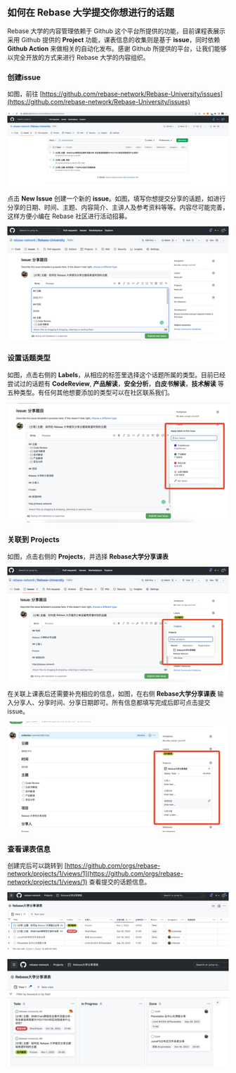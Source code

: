 ## 如何在 Rebase 大学提交你想进行的话题


Rebase 大学的内容管理依赖于 Github 这个平台所提供的功能，目前课程表展示采用 Github 提供的 **Project** 功能，课表信息的收集则是基于 **issue**，同时依赖 **Github Action** 来做相关的自动化发布。感谢 Github 所提供的平台，让我们能够以完全开放的方式来进行 Rebase 大学的内容组织。

### 创建issue
如图，前往 [https://github.com/rebase-network/Rebase-University/issues](https://github.com/rebase-network/Rebase-University/issues)  

![](assets/s1.png)

点击 **New Issue** 创建一个新的 **issue**。如图，填写你想提交分享的话题，如进行分享的日期、时间、主题、内容简介、主讲人及参考资料等等。内容尽可能完善，这样方便小编在 Rebase 社区进行活动招募。  

![](assets/s2.png)

### 设置话题类型
如图，点击右侧的 **Labels**，从相应的标签里选择这个话题所属的类型。目前已经尝试过的话题有 **CodeReview**, **产品解读**，**安全分析**，**白皮书解读**，**技术解读** 等五种类型。有任何其他想要添加的类型可以在社区联系我们。

![](assets/s3.png)


### 关联到 Projects
如图，点击右侧的 **Projects**，并选择 **Rebase大学分享课表**

![](assets/s4.png)

在关联上课表后还需要补充相应的信息，如图，在右侧 **Rebase大学分享课表** 输入分享人、分享时间、分享日期即可。所有信息都填写完成后即可点击提交 issue。

![](assets/s5.png)


### 查看课表信息

创建完后可以跳转到 [https://github.com/orgs/rebase-network/projects/1/views/1](https://github.com/orgs/rebase-network/projects/1/views/1) 查看提交的话题信息。

![](assets/preview0.png)

![](assets/preview1.png)